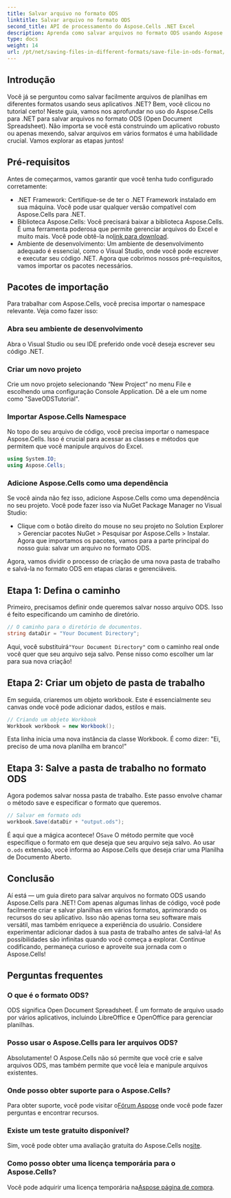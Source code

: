 ```yaml
---
title: Salvar arquivo no formato ODS
linktitle: Salvar arquivo no formato ODS
second_title: API de processamento do Aspose.Cells .NET Excel
description: Aprenda como salvar arquivos no formato ODS usando Aspose.Cells for .NET neste guia abrangente. Instruções passo a passo e mais.
type: docs
weight: 14
url: /pt/net/saving-files-in-different-formats/save-file-in-ods-format/
---
```

## Introdução
Você já se perguntou como salvar facilmente arquivos de planilhas em diferentes formatos usando seus aplicativos .NET? Bem, você clicou no tutorial certo! Neste guia, vamos nos aprofundar no uso do Aspose.Cells para .NET para salvar arquivos no formato ODS (Open Document Spreadsheet). Não importa se você está construindo um aplicativo robusto ou apenas mexendo, salvar arquivos em vários formatos é uma habilidade crucial. Vamos explorar as etapas juntos!
## Pré-requisitos
Antes de começarmos, vamos garantir que você tenha tudo configurado corretamente:
- .NET Framework: Certifique-se de ter o .NET Framework instalado em sua máquina. Você pode usar qualquer versão compatível com Aspose.Cells para .NET.
-  Biblioteca Aspose.Cells: Você precisará baixar a biblioteca Aspose.Cells. É uma ferramenta poderosa que permite gerenciar arquivos do Excel e muito mais. Você pode obtê-la no[link para download](https://releases.aspose.com/cells/net/).
- Ambiente de desenvolvimento: Um ambiente de desenvolvimento adequado é essencial, como o Visual Studio, onde você pode escrever e executar seu código .NET.
Agora que cobrimos nossos pré-requisitos, vamos importar os pacotes necessários.
## Pacotes de importação
Para trabalhar com Aspose.Cells, você precisa importar o namespace relevante. Veja como fazer isso:
### Abra seu ambiente de desenvolvimento
Abra o Visual Studio ou seu IDE preferido onde você deseja escrever seu código .NET.
### Criar um novo projeto
Crie um novo projeto selecionando “New Project” no menu File e escolhendo uma configuração Console Application. Dê a ele um nome como "SaveODSTutorial".
### Importar Aspose.Cells Namespace
No topo do seu arquivo de código, você precisa importar o namespace Aspose.Cells. Isso é crucial para acessar as classes e métodos que permitem que você manipule arquivos do Excel.
```csharp
using System.IO;
using Aspose.Cells;
```
### Adicione Aspose.Cells como uma dependência
Se você ainda não fez isso, adicione Aspose.Cells como uma dependência no seu projeto. Você pode fazer isso via NuGet Package Manager no Visual Studio:
- Clique com o botão direito do mouse no seu projeto no Solution Explorer > Gerenciar pacotes NuGet > Pesquisar por Aspose.Cells > Instalar.
Agora que importamos os pacotes, vamos para a parte principal do nosso guia: salvar um arquivo no formato ODS.

Agora, vamos dividir o processo de criação de uma nova pasta de trabalho e salvá-la no formato ODS em etapas claras e gerenciáveis.
## Etapa 1: Defina o caminho
Primeiro, precisamos definir onde queremos salvar nosso arquivo ODS. Isso é feito especificando um caminho de diretório.
```csharp
// O caminho para o diretório de documentos.
string dataDir = "Your Document Directory";
```
 Aqui, você substituirá`"Your Document Directory"` com o caminho real onde você quer que seu arquivo seja salvo. Pense nisso como escolher um lar para sua nova criação!
## Etapa 2: Criar um objeto de pasta de trabalho
Em seguida, criaremos um objeto workbook. Este é essencialmente seu canvas onde você pode adicionar dados, estilos e mais.
```csharp
// Criando um objeto Workbook
Workbook workbook = new Workbook();
```
Esta linha inicia uma nova instância da classe Workbook. É como dizer: "Ei, preciso de uma nova planilha em branco!" 
## Etapa 3: Salve a pasta de trabalho no formato ODS
Agora podemos salvar nossa pasta de trabalho. Este passo envolve chamar o método save e especificar o formato que queremos.
```csharp
// Salvar em formato ods
workbook.Save(dataDir + "output.ods");
```
 É aqui que a mágica acontece! O`Save` O método permite que você especifique o formato em que deseja que seu arquivo seja salvo. Ao usar o`.ods` extensão, você informa ao Aspose.Cells que deseja criar uma Planilha de Documento Aberto.

## Conclusão
Aí está — um guia direto para salvar arquivos no formato ODS usando Aspose.Cells para .NET! Com apenas algumas linhas de código, você pode facilmente criar e salvar planilhas em vários formatos, aprimorando os recursos do seu aplicativo. Isso não apenas torna seu software mais versátil, mas também enriquece a experiência do usuário.
Considere experimentar adicionar dados à sua pasta de trabalho antes de salvá-la! As possibilidades são infinitas quando você começa a explorar. Continue codificando, permaneça curioso e aproveite sua jornada com o Aspose.Cells!
## Perguntas frequentes
### O que é o formato ODS?  
ODS significa Open Document Spreadsheet. É um formato de arquivo usado por vários aplicativos, incluindo LibreOffice e OpenOffice para gerenciar planilhas.
### Posso usar o Aspose.Cells para ler arquivos ODS?  
Absolutamente! O Aspose.Cells não só permite que você crie e salve arquivos ODS, mas também permite que você leia e manipule arquivos existentes.
### Onde posso obter suporte para o Aspose.Cells?  
 Para obter suporte, você pode visitar o[Fórum Aspose](https://forum.aspose.com/c/cells/9) onde você pode fazer perguntas e encontrar recursos.
### Existe um teste gratuito disponível?  
 Sim, você pode obter uma avaliação gratuita do Aspose.Cells no[site](https://releases.aspose.com/).
### Como posso obter uma licença temporária para o Aspose.Cells?  
 Você pode adquirir uma licença temporária na[Aspose página de compra](https://purchase.aspose.com/temporary-license/).